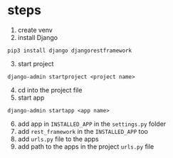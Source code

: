# steps
1. create venv
2. install Django

```
pip3 install django djangorestframework
```

3. start project

```
django-admin startproject <project name>
```

4. cd into the project file
5. start app

```
django-admin startapp <app name>
```

6. add app in `INSTALLED_APP` in the `settings.py` folder
7. add `rest_framework` in the `INSTALLED_APP` too
8. add `urls.py` file to the apps
9. add path to the apps in the project `urls.py` file
